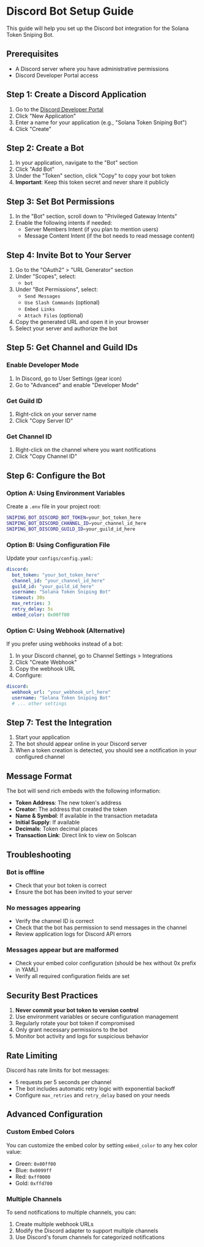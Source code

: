 # Discord Bot Setup Guide

This guide will help you set up the Discord bot integration for the Solana Token Sniping Bot.

## Prerequisites

- A Discord server where you have administrative permissions
- Discord Developer Portal access

## Step 1: Create a Discord Application

1. Go to the [Discord Developer Portal](https://discord.com/developers/applications)
2. Click "New Application"
3. Enter a name for your application (e.g., "Solana Token Sniping Bot")
4. Click "Create"

## Step 2: Create a Bot

1. In your application, navigate to the "Bot" section
2. Click "Add Bot"
3. Under the "Token" section, click "Copy" to copy your bot token
4. **Important**: Keep this token secret and never share it publicly

## Step 3: Set Bot Permissions

1. In the "Bot" section, scroll down to "Privileged Gateway Intents"
2. Enable the following intents if needed:
   - Server Members Intent (if you plan to mention users)
   - Message Content Intent (if the bot needs to read message content)

## Step 4: Invite Bot to Your Server

1. Go to the "OAuth2" > "URL Generator" section
2. Under "Scopes", select:
   - `bot`
3. Under "Bot Permissions", select:
   - `Send Messages`
   - `Use Slash Commands` (optional)
   - `Embed Links`
   - `Attach Files` (optional)
4. Copy the generated URL and open it in your browser
5. Select your server and authorize the bot

## Step 5: Get Channel and Guild IDs

### Enable Developer Mode
1. In Discord, go to User Settings (gear icon)
2. Go to "Advanced" and enable "Developer Mode"

### Get Guild ID
1. Right-click on your server name
2. Click "Copy Server ID"

### Get Channel ID
1. Right-click on the channel where you want notifications
2. Click "Copy Channel ID"

## Step 6: Configure the Bot

### Option A: Using Environment Variables

Create a `.env` file in your project root:

```bash
SNIPING_BOT_DISCORD_BOT_TOKEN=your_bot_token_here
SNIPING_BOT_DISCORD_CHANNEL_ID=your_channel_id_here
SNIPING_BOT_DISCORD_GUILD_ID=your_guild_id_here
```

### Option B: Using Configuration File

Update your `configs/config.yaml`:

```yaml
discord:
  bot_token: "your_bot_token_here"
  channel_id: "your_channel_id_here"
  guild_id: "your_guild_id_here"
  username: "Solana Token Sniping Bot"
  timeout: 30s
  max_retries: 3
  retry_delay: 5s
  embed_color: 0x00ff00
```

### Option C: Using Webhook (Alternative)

If you prefer using webhooks instead of a bot:

1. In your Discord channel, go to Channel Settings > Integrations
2. Click "Create Webhook"
3. Copy the webhook URL
4. Configure:

```yaml
discord:
  webhook_url: "your_webhook_url_here"
  username: "Solana Token Sniping Bot"
  # ... other settings
```

## Step 7: Test the Integration

1. Start your application
2. The bot should appear online in your Discord server
3. When a token creation is detected, you should see a notification in your configured channel

## Message Format

The bot will send rich embeds with the following information:

- **Token Address**: The new token's address
- **Creator**: The address that created the token
- **Name & Symbol**: If available in the transaction metadata
- **Initial Supply**: If available
- **Decimals**: Token decimal places
- **Transaction Link**: Direct link to view on Solscan

## Troubleshooting

### Bot is offline
- Check that your bot token is correct
- Ensure the bot has been invited to your server

### No messages appearing
- Verify the channel ID is correct
- Check that the bot has permission to send messages in the channel
- Review application logs for Discord API errors

### Messages appear but are malformed
- Check your embed color configuration (should be hex without 0x prefix in YAML)
- Verify all required configuration fields are set

## Security Best Practices

1. **Never commit your bot token to version control**
2. Use environment variables or secure configuration management
3. Regularly rotate your bot token if compromised
4. Only grant necessary permissions to the bot
5. Monitor bot activity and logs for suspicious behavior

## Rate Limiting

Discord has rate limits for bot messages:
- 5 requests per 5 seconds per channel
- The bot includes automatic retry logic with exponential backoff
- Configure `max_retries` and `retry_delay` based on your needs

## Advanced Configuration

### Custom Embed Colors
You can customize the embed color by setting `embed_color` to any hex color value:
- Green: `0x00ff00`
- Blue: `0x0099ff`
- Red: `0xff0000`
- Gold: `0xffd700`

### Multiple Channels
To send notifications to multiple channels, you can:
1. Create multiple webhook URLs
2. Modify the Discord adapter to support multiple channels
3. Use Discord's forum channels for categorized notifications
